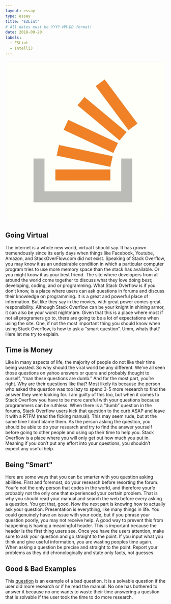 ```yaml
---
layout: essay
type: essay
title: "EZLint"
# All dates must be YYYY-MM-DD format!
date: 2018-09-20
labels:
  - ESLint
  - IntelliJ
---
```


<img class="ui medium right floated rounded image" src="../images/stack.png">

## Going Virtual
The internet is a whole new world, virtual I should say. It has grown tremendously since its early days when things like Facebook, Youtube, Amazon, and StackOverFlow.com did not exist. Speaking of Stack Overflow, you may know it as an undesirable condition in which a particular computer program tries to use more memory space than the stack has available. Or you might know it as your best friend. The site where developers from all around the world come together to discuss what they love doing best; developing, coding, and or programming. What Stack Overflow is if you don’t know, is a place where users can ask questions in forums and discuss their knowledge on programming. It is a great and powerful place of information. But like they say in the movies, with great power comes great responsibility. Although Stack Overflow can be your knight in shining armor, it can also be your worst nightmare. Given that this is a place where most if not all programers go to, there are going to be a lot of expectations when using the site. One, if not the most important thing you should know when using Stack Overflow, is how to ask a “smart question”. Umm, whats that? Here let me try to explain.

## Time is Money
Like in many aspects of life, the majority of people do not like their time being wasted. So why should the viral world be any different. We’ve all seen those questions on yahoo answers or quora and probably thought to ourself, “man these questions are dumb.” And for the most part, you’re right. Why are their questions like that? Most likely its because the person who asked the question was too lazy to spend 3-5 more research to find the answer they were looking for. I am guilty of this too, but when it comes to Stack Overflow you have to be more careful with your questions because programmers can be ruthless. When there is a “dumb” question in the forums, Stack Overflow users kick that question to the curb ASAP and leave it with a RTFM (read the ficking manual). This may seem rude, but at the same time I dont blame them. As the person asking the question, you should be able to do your research and try to find the answer yourself before going to other people and using up their time to help you. Stack Overflow is a place where you will only get out how much you put in. Meaning if you don’t put any effort into your questions, you shouldn’t expect any useful help.

## Being "Smart"
Here are some ways that you can be smarter with you question asking abilities. First and foremost, do your research before resorting the forum. Your’e not the only person that codes in the world, and therefore your’e probably not the only one that experienced your certain problem. That is why you should read your manual and search the web before every asking a question. You got that, good. Now the next part is knowing how to actually ask your question. Presentation is everything, like many things in life. You could genuinely have an issue with your code, but if you phrase your question poorly, you may not receive help. A good way to prevent this from happening is having a meaningful header. This is important because the header is the first thing users see. Once you have the users attention, make sure to ask your question and go straight to the point. If you input what you think and give useful information, you are wasting peoples time again. When asking a question be precise and straight to the point. Report your problems as they did chronologically and state only facts, not guesses. 

## Good & Bad Examples
This [question](https://stackoverflow.com/questions/52218637/is-it-possible-to-call-stored-procedure-from-stored-function) is an example of a bad question. It is a solvable question if the user did more research or if he read the manual. No one has bothered to answer it because no one wants to waste their time answering a question that is solvable if the user took the time to do more research.

